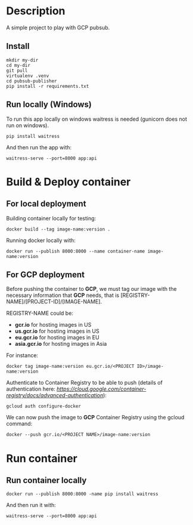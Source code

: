 # Description
A simple project to play with GCP pubsub.

## Install
```
mkdir my-dir
cd my-dir
git pull
virtualenv .venv
cd pubsub-publisher
pip install -r requirements.txt
```



## Run locally (Windows)
To run this app locally on windows waitress is needed (gunicorn does not run on windows).
```
pip install waitress
```
And then run the app with:
```
waitress-serve --port=8000 app:api
```

# Build & Deploy container
## For local deployment
Building container locally for testing:
```
docker build --tag image-name:version .
```
Running docker locally with:
```
docker run --publish 8000:8000 --name container-name image-name:version
```

## For GCP deployment
Before pushing the container to **GCP**, we must tag our image with the necessary information that **GCP** needs, that is [REGISTRY-NAME]/[PROJECT-ID]/[IMAGE-NAME].

REGISTRY-NAME could be:
* **gcr.io** for hosting images in US
* **us.gcr.io** for hosting images in US
* **eu.gcr.io** for hosting images in EU
* **asia.gcr.io** for hosting images in Asia

For instance:
```
docker tag image-name:version eu.gcr.io/<PROJECT ID>/image-name:version
```
Authenticate to Container Registry to be able to push (details of authentication here: *https://cloud.google.com/container-registry/docs/advanced-authentication*):
```
gcloud auth configure-docker
```
We can now push the image to **GCP** Container Registry using the gcloud command:
```
docker --push gcr.io/<PROJECT NAME>/image-name:version
```
# Run container
## Run container locally
```
docker run --publish 8000:8000 -name pip install waitress
```
And then run it with:
```
waitress-serve --port=8000 app:api
```